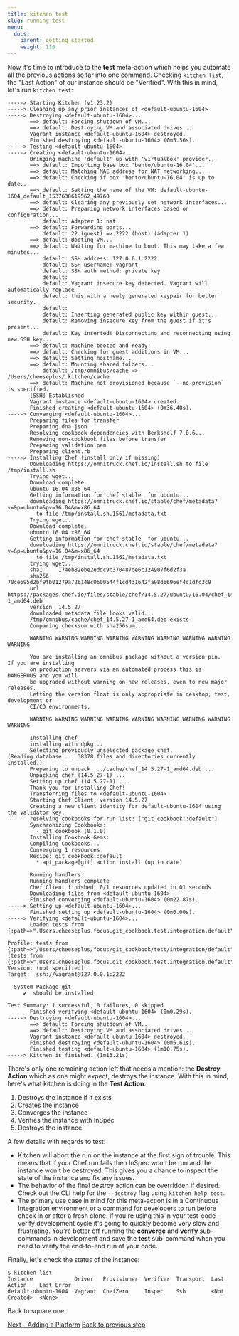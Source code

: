 ```yaml
---
title: kitchen test
slug: running-test
menu:
  docs:
    parent: getting_started
    weight: 110
---
```


Now it's time to introduce to the **test** meta-action which helps you automate all the previous actions so far into one command. Checking `kitchen list`, the "Last Action" of our instance should be "Verified". With this in mind, let's run `kitchen test`:

~~~
-----> Starting Kitchen (v1.23.2)
-----> Cleaning up any prior instances of <default-ubuntu-1604>
-----> Destroying <default-ubuntu-1604>...
       ==> default: Forcing shutdown of VM...
       ==> default: Destroying VM and associated drives...
       Vagrant instance <default-ubuntu-1604> destroyed.
       Finished destroying <default-ubuntu-1604> (0m5.56s).
-----> Testing <default-ubuntu-1604>
-----> Creating <default-ubuntu-1604>...
       Bringing machine 'default' up with 'virtualbox' provider...
       ==> default: Importing base box 'bento/ubuntu-16.04'...
       ==> default: Matching MAC address for NAT networking...
       ==> default: Checking if box 'bento/ubuntu-16.04' is up to date...
       ==> default: Setting the name of the VM: default-ubuntu-1604_default_1537638619562_49760
       ==> default: Clearing any previously set network interfaces...
       ==> default: Preparing network interfaces based on configuration...
           default: Adapter 1: nat
       ==> default: Forwarding ports...
           default: 22 (guest) => 2222 (host) (adapter 1)
       ==> default: Booting VM...
       ==> default: Waiting for machine to boot. This may take a few minutes...
           default: SSH address: 127.0.0.1:2222
           default: SSH username: vagrant
           default: SSH auth method: private key
           default:
           default: Vagrant insecure key detected. Vagrant will automatically replace
           default: this with a newly generated keypair for better security.
           default:
           default: Inserting generated public key within guest...
           default: Removing insecure key from the guest if it's present...
           default: Key inserted! Disconnecting and reconnecting using new SSH key...
       ==> default: Machine booted and ready!
       ==> default: Checking for guest additions in VM...
       ==> default: Setting hostname...
       ==> default: Mounting shared folders...
           default: /tmp/omnibus/cache => /Users/cheeseplus/.kitchen/cache
       ==> default: Machine not provisioned because `--no-provision` is specified.
       [SSH] Established
       Vagrant instance <default-ubuntu-1604> created.
       Finished creating <default-ubuntu-1604> (0m36.40s).
-----> Converging <default-ubuntu-1604>...
       Preparing files for transfer
       Preparing dna.json
       Resolving cookbook dependencies with Berkshelf 7.0.6...
       Removing non-cookbook files before transfer
       Preparing validation.pem
       Preparing client.rb
-----> Installing Chef (install only if missing)
       Downloading https://omnitruck.chef.io/install.sh to file /tmp/install.sh
       Trying wget...
       Download complete.
       ubuntu 16.04 x86_64
       Getting information for chef stable  for ubuntu...
       downloading https://omnitruck.chef.io/stable/chef/metadata?v=&p=ubuntu&pv=16.04&m=x86_64
         to file /tmp/install.sh.1561/metadata.txt
       Trying wget...
       Download complete.
       ubuntu 16.04 x86_64
       Getting information for chef stable  for ubuntu...
       downloading https://omnitruck.chef.io/stable/chef/metadata?v=&p=ubuntu&pv=16.04&m=x86_64
         to file /tmp/install.sh.1561/metadata.txt
       trying wget...
       sha1     174eb82ebe2eddc9c370487de6c124907f6d2f3a
       sha256   70ce695d2bf9fb01279a726148c0600544f1cd431642fa98d6696ef4c1dfc3c9
       url      https://packages.chef.io/files/stable/chef/14.5.27/ubuntu/16.04/chef_14.5.27-1_amd64.deb
       version  14.5.27
       downloaded metadata file looks valid...
       /tmp/omnibus/cache/chef_14.5.27-1_amd64.deb exists
       Comparing checksum with sha256sum...

       WARNING WARNING WARNING WARNING WARNING WARNING WARNING WARNING WARNING

       You are installing an omnibus package without a version pin.  If you are installing
       on production servers via an automated process this is DANGEROUS and you will
       be upgraded without warning on new releases, even to new major releases.
       Letting the version float is only appropriate in desktop, test, development or
       CI/CD environments.

       WARNING WARNING WARNING WARNING WARNING WARNING WARNING WARNING WARNING

       Installing chef
       installing with dpkg...
       Selecting previously unselected package chef.
(Reading database ... 38378 files and directories currently installed.)
       Preparing to unpack .../cache/chef_14.5.27-1_amd64.deb ...
       Unpacking chef (14.5.27-1) ...
       Setting up chef (14.5.27-1) ...
       Thank you for installing Chef!
       Transferring files to <default-ubuntu-1604>
       Starting Chef Client, version 14.5.27
       Creating a new client identity for default-ubuntu-1604 using the validator key.
       resolving cookbooks for run list: ["git_cookbook::default"]
       Synchronizing Cookbooks:
         - git_cookbook (0.1.0)
       Installing Cookbook Gems:
       Compiling Cookbooks...
       Converging 1 resources
       Recipe: git_cookbook::default
         * apt_package[git] action install (up to date)

       Running handlers:
       Running handlers complete
       Chef Client finished, 0/1 resources updated in 01 seconds
       Downloading files from <default-ubuntu-1604>
       Finished converging <default-ubuntu-1604> (0m22.87s).
-----> Setting up <default-ubuntu-1604>...
       Finished setting up <default-ubuntu-1604> (0m0.00s).
-----> Verifying <default-ubuntu-1604>...
       Loaded tests from {:path=>".Users.cheeseplus.focus.git_cookbook.test.integration.default"}

Profile: tests from {:path=>"/Users/cheeseplus/focus/git_cookbook/test/integration/default"} (tests from {:path=>".Users.cheeseplus.focus.git_cookbook.test.integration.default"})
Version: (not specified)
Target:  ssh://vagrant@127.0.0.1:2222

  System Package git
     ✔  should be installed

Test Summary: 1 successful, 0 failures, 0 skipped
       Finished verifying <default-ubuntu-1604> (0m0.29s).
-----> Destroying <default-ubuntu-1604>...
       ==> default: Forcing shutdown of VM...
       ==> default: Destroying VM and associated drives...
       Vagrant instance <default-ubuntu-1604> destroyed.
       Finished destroying <default-ubuntu-1604> (0m5.61s).
       Finished testing <default-ubuntu-1604> (1m10.75s).
-----> Kitchen is finished. (1m13.21s)
~~~

There's only one remaining action left that needs a mention: the **Destroy Action** which as one might expect, destroys the instance. With this in mind, here's what kitchen is doing in the **Test Action**:

1. Destroys the instance if it exists
2. Creates the instance
3. Converges the instance
4. Verifies the instance with InSpec
5. Destroys the instance

A few details with regards to test:

* Kitchen will abort the run on the instance at the first sign of trouble. This means that if your Chef run fails then InSpec won't be run and the instance won't be destroyed. This gives you a chance to inspect the state of the instance and fix any issues.
* The behavior of the final destroy action can be overridden if desired. Check out the CLI help for the `--destroy` flag using `kitchen help test`.
* The primary use case in mind for this meta-action is in a Continuous Integration environment or a command for developers to run before check in or after a fresh clone. If you're using this in your test-code-verify development cycle it's going to quickly become very slow and frustrating. You're better off running the **converge** and **verify** sub-commands in development and save the **test** sub-command when you need to verify the end-to-end run of your code.

Finally, let's check the status of the instance:

~~~
$ kitchen list
Instance             Driver   Provisioner  Verifier  Transport  Last Action    Last Error
default-ubuntu-1604  Vagrant  ChefZero     Inspec    Ssh        <Not Created>  <None>
~~~

Back to square one.

<div class="sidebar--footer">
<a class="button primary-cta" href="/docs/getting-started/adding-platform">Next - Adding a Platform</a>
<a class="sidebar--footer--back" href="/docs/getting-started/running-verify">Back to previous step</a>
</div>
